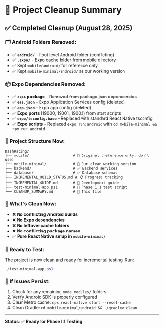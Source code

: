 # 🧹 Project Cleanup Summary

## ✅ **Completed Cleanup (August 28, 2025)**

### 🗂️ **Android Folders Removed:**
- ✅ **`android/`** - Root level Android folder (conflicting)
- ✅ **`.expo/`** - Expo cache folder from mobile directory
- ✅ Kept `mobile/android/` for reference only
- ✅ Kept `mobile-minimal/android/` as our working version

### 📦 **Expo Dependencies Removed:**
- ✅ **`expo` package** - Removed from package.json dependencies
- ✅ **`eas.json`** - Expo Application Services config (deleted)
- ✅ **`app.json`** - Expo app config (deleted)  
- ✅ **Expo ports** (19000, 19001, 19002) from start scripts
- ✅ **`expo/tsconfig.base`** - Replaced with standard React Native tsconfig
- ✅ **Expo scripts** - Replaced `expo run:android` with `cd mobile-minimal && npm run android`

### 📁 **Project Structure Now:**
```
DashRacing/
├── mobile/                    # 📂 Original (reference only, don't use)
├── mobile-minimal/            # 🎯 Our clean working version
├── backend/                   # ✅ Backend services
├── database/                  # ✅ Database schemas
├── INCREMENTAL_BUILD_STATUS.md # 📋 Progress tracking
├── INCREMENTAL_GUIDE.md       # 📖 Development guide
├── test-minimal-app.ps1       # 🧪 Phase 1.1 test script
└── CLEANUP_SUMMARY.md         # 📝 This file
```

### 🎯 **What's Clean Now:**
- ❌ **No conflicting Android builds**
- ❌ **No Expo dependencies**  
- ❌ **No leftover cache folders**
- ❌ **No conflicting package names**
- ✅ **Pure React Native setup in `mobile-minimal/`**

### 🚀 **Ready to Test:**
The project is now clean and ready for incremental testing. Run:
```powershell
./test-minimal-app.ps1
```

### 🔄 **If Issues Persist:**
1. Check for any remaining `node_modules/` folders
2. Verify Android SDK is properly configured  
3. Clear Metro cache: `npx react-native start --reset-cache`
4. Clean Gradle: `cd mobile-minimal/android && ./gradlew clean`

---
**Status**: ✅ **Ready for Phase 1.1 Testing**